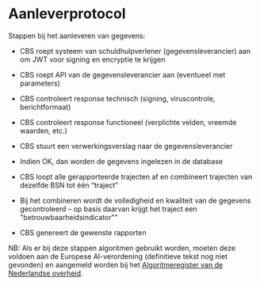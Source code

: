 # Aanleverprotocol

Stappen bij het aanleveren van gegevens: 

- CBS roept systeem van schuldhulpverlener (gegevensleverancier) aan om JWT voor signing en encryptie te krijgen 

- CBS roept API van de gegevensleverancier aan (eventueel met parameters) 

- CBS controleert response technisch (signing, viruscontrole, berichtformaat) 

- CBS controleert response functioneel (verplichte velden, vreemde waarden, etc.)

- CBS stuurt een verwerkingsverslag naar de gegevensleverancier

- Indien OK, dan worden de gegevens ingelezen in de database 

- CBS loopt alle gerapporteerde trajecten af en combineert trajecten van dezelfde BSN tot één “traject” 

- Bij het combineren wordt de volledigheid en kwaliteit van de gegevens gecontroleerd – op basis daarvan krijgt het traject een "betrouwbaarheidsindicator"" 

- CBS genereert de gewenste rapporten 

NB: Als er bij deze stappen algoritmen gebruikt worden, moeten deze voldoen aan de Europese AI-verordening (definitieve tekst nog niet gevonden) en aangemeld worden bij het [Algoritmeregister van de Nederlandse overheid](https://algoritmes.overheid.nl/nl).
